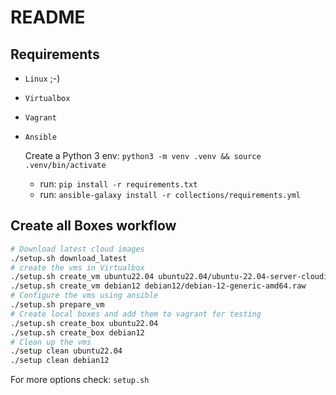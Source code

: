# README

## Requirements

- `Linux` ;-)
- `Virtualbox`
- `Vagrant`
- `Ansible`

  Create a Python 3 env: `python3 -m venv .venv && source .venv/bin/activate`
    - run: `pip install -r requirements.txt`
    - run: `ansible-galaxy install -r collections/requirements.yml`

## Create all Boxes workflow

```sh
# Download latest cloud images
./setup.sh download_latest
# create the vms in Virtualbox
./setup.sh create_vm ubuntu22.04 ubuntu22.04/ubuntu-22.04-server-cloudimg-amd64.img
./setup.sh create_vm debian12 debian12/debian-12-generic-amd64.raw
# Configure the vms using ansible
./setup.sh prepare_vm
# Create local boxes and add them to vagrant for testing
./setup.sh create_box ubuntu22.04
./setup.sh create_box debian12
# Clean up the vms
./setup clean ubuntu22.04
./setup clean debian12
```

For more options check: `setup.sh`
